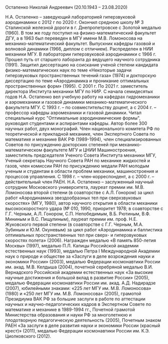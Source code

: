 Остапенко Николай Андреевич  (20.10.1943 – 23.08.2020)

Н.А. Остапенко – заведующий лабораторией гиперзвуковой аэродинамики с 2012 г по 2020 г. Окончил среднюю школу № 3 Сталинской железной дороги в г. Днепропетровске с Золотой медалью (1960). В том же году поступил на физико-математический факультет ДГУ, а в 1963  был переведен в МГУ имени М.В. Ломоносова на механико-математический факультет.  Выпускник кафедры газовой и волновой динамики (1966, диплом с отличием). Распределен в НИИ механики МГУ. В лаборатории гиперзвуковой аэродинамики с 1966 г. Прошел путь от старшего лаборанта до ведущего научного сотрудника (1991). Защитил диссертацию на соискание ученой степени кандидата физико-математических наук по теме «Некоторые задачи гиперзвуковых пространственных течений газа» (1974) и докторскую диссертацию по теме «Аэродинамика и проникание оптимальных пространственных форм» (1995). С 2001 г. По 2021 г. заместитель директора Института механики МГУ по НИР.
С начала семидесятых годов Н.А. Остапенко вел учебную работу на кафедрах гидромеханики и аэромеханики и газовой динамики механико-математического факультета МГУ. С 1993 г. – по совместительству доцент, а с 2004 г. – профессор кафедры аэромеханики и газовой динамики. Читал специальный курс "Оптимальные аэродинамические формы", руководил студентами и аспирантами кафедры. Автор более 300 научных работ, двух монографий.
Член национального комитета РФ по теоретической и прикладной механике, член Экспертного Совета по математике и механике ВАК РФ (1989-1994), член специализированных Советов по присуждению докторских степеней при механико-математическом факультете МГУ и ЦНИИ Машиностроения, заместитель председателя Ученого Совета Института механики МГУ, Ученый секретарь Научного Совета РАН по механике жидкостей и газов, член комиссии РАН по присуждению медали РАН молодым ученым и студентам в области проблем механики, машиностроения и процессов управления. С 1998 г. – член-корреспондент, а с 2000 г. – действительный член РАЕН. 
Н.А. Остапенко – заслуженный научный сотрудник Московского университета, лауреат премии им. М.В. Ломоносова второй степени (в соавторстве с А.Л. Гонором) за цикл работ «Аэродинамика звездообразных тел при сверхзвуковых скоростях» (МГУ, 1980), автор научного открытия в области механики высокоскоростного удара (№ 010, 1990, приоритет 1978; в соавторстве с Г.Г. Черным, А.Л. Гонором, С.П. Непобедимым, В.Б. Рютиным, В.Ф. Мининым и В.С. Пищулиным), лауреат премии им. проф. Н.Е. Жуковского первой степени (в соавторстве с Г.Г. Черным, М.А. Зубиным и Ю.М. Окуневым) за цикл работ «Аэродинамика и баллистика оптимальных пространственных тел при сверх- и гиперзвуковых скоростях полета» (2006). Награжден медалью «В память 850-летия Москвы» (1997), медалью П.Л. Капицы Российской академии естественных наук (1993), медалью Петра I Международной Академии наук о природе и обществе за «Заслуги в деле возрождения науки и экономики России» (2003), медалью Федерации космонавтики России им. акад. М.В. Келдыша (2004), почетной серебряной медалью В.И. Вернадского Российской академии естественных наук «За высокие научные достижения и большой вклад в развитие России» (2005), медалью Федерации космонавтики России им. акад. А.Д. Надирадзе (2007), юбилейными знаками: «225 лет МГУ им. М.В. Ломоносова» (1980) и «250 лет МГУ им. М.В. Ломоносова» (2005), грамотой Президиума ВАК РФ за большие заслуги в работе по аттестации научных и научно-педагогических кадров в Экспертном Совете по математике и механике в 1989-1994 гг., Почетной грамотой Министерства образования и науки РФ за многолетнюю и плодотворную педагогическую деятельность (2005), Почетным знаком РАЕН «За заслуги в деле развития науки и экономики России (красный крест)» (2011), медалью Федерации космонавтики России им. К.Э. Циолковского (2012).